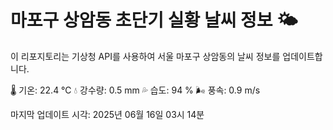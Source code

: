 
# 마포구 상암동 초단기 실황 날씨 정보 🌤️

이 리포지토리는 기상청 API를 사용하여 서울 마포구 상암동의 날씨 정보를 업데이트합니다. 

🌡️ 기온: 22.4 ℃
💧 강수량: 0.5 mm
💦 습도: 94 %
🌬️ 풍속: 0.9 m/s

마지막 업데이트 시각: 2025년 06월 16일 03시 14분    
